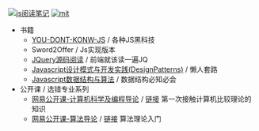 [![js阅读笔记](https://img.shields.io/badge/Books-Javascript-yellow.svg?colorB=fadc55&style=for-the-badge)](https://github.com/JiangWeixian/JS-Books)  [![mit](https://img.shields.io/badge/LINCENSE-MIT-blue.svg?style=for-the-badge)](https://github.com/JiangWeixian/electron-vue-geekchat/blob/master/LICENSE)

* 书籍
  * [YOU-DONT-KONW-JS](/youdotkonwjs/youdontkonwjs.md) / 各种JS黑科技
  * Sword2Offer / Js实现版本
  * [JQuery源码阅读](https://github.com/JiangWeixian/JS-Books/blob/master/JQuery/JQuery.md) / 前端就该读一遍JQ
  * [Javascript设计模式与开发实践(DesignPatterns)](https://github.com/JiangWeixian/JS-Books/blob/master/JS%E8%AE%BE%E8%AE%A1%E6%A8%A1%E5%BC%8F(Desgin-Patterns)/JS%E8%AE%BE%E8%AE%A1%E6%A8%A1%E5%BC%8F.md) / 懒人套路
  * [Javascript数据结构与算法](https://github.com/JiangWeixian/JS-Books/blob/master/JS%E6%95%B0%E6%8D%AE%E7%BB%93%E6%9E%84%E4%B8%8E%E7%AE%97%E6%B3%95/README.md) / 数据结构必知必会
* 公开课 / 选错专业系列
  * [网易公开课-计算机科学及编程导论](https://github.com/JiangWeixian/JS-Books/blob/master/%E8%AE%A1%E7%AE%97%E6%9C%BA%E7%A7%91%E5%AD%A6%E4%BB%A5%E5%8F%8A%E7%BC%96%E7%A8%8B%E5%AF%BC%E8%AE%BA/README.md) / [链接](http://open.163.com/movie/2010/6/D/6/M6TCSIN1U_M6TCSTQD6.html) 第一次接触计算机比较理论的知识
  * [网易公开课-算法导论](https://github.com/JiangWeixian/JS-Books/blob/master/%E7%AE%97%E6%B3%95%E5%AF%BC%E8%AE%BA/%E7%AE%97%E6%B3%95%E5%AF%BC%E8%AE%BA.md) / [链接](https://open.163.com/movie/2010/12/G/F/M6UTT5U0I_M6V2T1JGF.html) 算法理论入门
